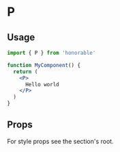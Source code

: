 # P

## Usage

```jsx
import { P } from 'honorable'

function MyComponent() {
  return (
    <P>
      Hello world
    </P>
  )
}
```

## Props

For style props see the section's root.
